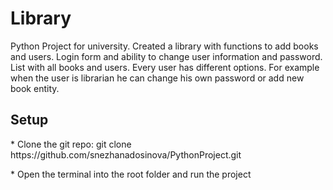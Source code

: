 <h1> Library </h1>
<p>Python Project for university. Created a library with functions to add books and users. Login form and ability to change user information and password. List with all books and users. Every user has different options. For example when the user is librarian he can change his own password or add new book entity. </p>

<h2>Setup</h2>
<p>* Clone the git repo: git clone https://github.com/snezhanadosinova/PythonProject.git</p>
<p>* Open the terminal into the root folder and run the project</p>
